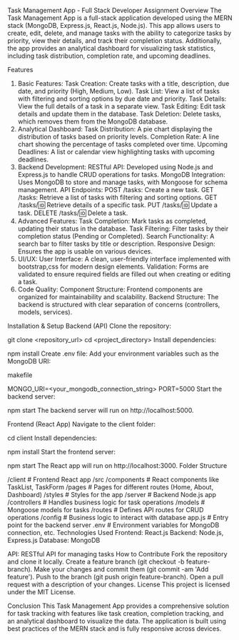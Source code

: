 Task Management App - Full Stack Developer Assignment
Overview
The Task Management App is a full-stack application developed using the MERN stack (MongoDB, Express.js, React.js, Node.js). This app allows users to create, edit, delete, and manage tasks with the ability to categorize tasks by priority, view their details, and track their completion status. Additionally, the app provides an analytical dashboard for visualizing task statistics, including task distribution, completion rate, and upcoming deadlines.

Features
1. Basic Features:
Task Creation: Create tasks with a title, description, due date, and priority (High, Medium, Low).
Task List: View a list of tasks with filtering and sorting options by due date and priority.
Task Details: View the full details of a task in a separate view.
Task Editing: Edit task details and update them in the database.
Task Deletion: Delete tasks, which removes them from the MongoDB database.
2. Analytical Dashboard:
Task Distribution: A pie chart displaying the distribution of tasks based on priority levels.
Completion Rate: A line chart showing the percentage of tasks completed over time.
Upcoming Deadlines: A list or calendar view highlighting tasks with upcoming deadlines.
3. Backend Development:
RESTful API: Developed using Node.js and Express.js to handle CRUD operations for tasks.
MongoDB Integration: Uses MongoDB to store and manage tasks, with Mongoose for schema management.
API Endpoints:
POST /tasks: Create a new task.
GET /tasks: Retrieve a list of tasks with filtering and sorting options.
GET /tasks/:id: Retrieve details of a specific task.
PUT /tasks/:id: Update a task.
DELETE /tasks/:id: Delete a task.
4. Advanced Features:
Task Completion: Mark tasks as completed, updating their status in the database.
Task Filtering: Filter tasks by their completion status (Pending or Completed).
Search Functionality: A search bar to filter tasks by title or description.
Responsive Design: Ensures the app is usable on various devices.
5. UI/UX:
User Interface: A clean, user-friendly interface implemented with bootstrap,css for modern design elements.
Validation: Forms are validated to ensure required fields are filled out when creating or editing a task.
6. Code Quality:
Component Structure: Frontend components are organized for maintainability and scalability.
Backend Structure: The backend is structured with clear separation of concerns (controllers, models, services).

Installation & Setup
Backend (API)
Clone the repository:
 
git clone <repository_url>
cd <project_directory>
Install dependencies:

 
npm install
Create .env file: Add your environment variables such as the MongoDB URI:

makefile
 
MONGO_URI=<your_mongodb_connection_string>
PORT=5000
Start the backend server:


 
npm start
The backend server will run on http://localhost:5000.

Frontend (React App)
Navigate to the client folder:

cd client
Install dependencies:

npm install
Start the frontend server:


npm start
The React app will run on http://localhost:3000.
Folder Structure

/client                    # Frontend React app
  /src
    /components            # React components like TaskList, TaskForm
    /pages                 # Pages for different routes (Home, About, Dashboard)
    /styles                # Styles for the app
/server                    # Backend Node.js app
  /controllers             # Handles business logic for task operations
  /models                  # Mongoose models for tasks
  /routes                  # Defines API routes for CRUD operations
  /config                # Business logic to interact with database
  app.js                   # Entry point for the backend server
  .env                     # Environment variables for MongoDB connection, etc.
Technologies Used
Frontend: React.js
Backend: Node.js, Express.js
Database: MongoDB

API: RESTful API for managing tasks
How to Contribute
Fork the repository and clone it locally.
Create a feature branch (git checkout -b feature-branch).
Make your changes and commit them (git commit -am 'Add feature').
Push to the branch (git push origin feature-branch).
Open a pull request with a description of your changes.
License
This project is licensed under the MIT License.

Conclusion
This Task Management App provides a comprehensive solution for task tracking with features like task creation, completion tracking, and an analytical dashboard to visualize the data. The application is built using best practices of the MERN stack and is fully responsive across devices.
